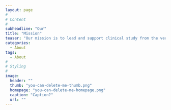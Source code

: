 ```yaml
---
layout: page
#
# Content
#
subheadline: "Our"
title: "Mission"
teaser: "Our mission is to lead and support clinical study from the very first step of the project- formulation of a scientific idea, through the data collection and analysis, to the final step - integration of the scientific findings into the clinical practice."
categories:
  - About
tags:
  - About
#
# Styling
#
image:
  header: ""
  thumb: "you-can-delete-me-thumb.png"
  homepage: "you-can-delete-me-homepage.png"
  caption: "Caption?"
  url: ""
---
```




 [1]: #
 [2]: #
 [3]: #
 [4]: #
 [5]: #
 [6]: #
 [7]: #
 [8]: #
 [9]: #
 [10]: #
